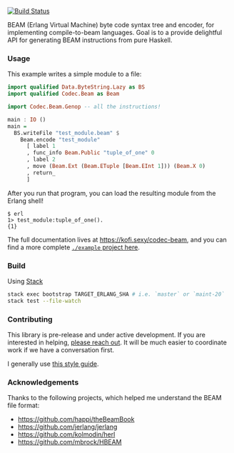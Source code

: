 [![Build Status](https://travis-ci.org/hkgumbs/codec-beam.svg?branch=master)](https://travis-ci.org/hkgumbs/codec-beam)

BEAM (Erlang Virtual Machine) byte code syntax tree and encoder, for implementing compile-to-beam languages.
Goal is to a provide delightful API for generating BEAM instructions from pure Haskell.  

### Usage

This example writes a simple module to a file:

```haskell
import qualified Data.ByteString.Lazy as BS
import qualified Codec.Beam as Beam

import Codec.Beam.Genop -- all the instructions!

main : IO ()
main =
  BS.writeFile "test_module.beam" $
    Beam.encode "test_module"
      [ label 1
      , func_info Beam.Public "tuple_of_one" 0
      , label 2
      , move (Beam.Ext (Beam.ETuple [Beam.EInt 1])) (Beam.X 0)
      , return_
      ]
```

After you run that program, you can load the resulting module from the Erlang shell!

```
$ erl
1> test_module:tuple_of_one().
{1}
```

The full documentation lives at https://kofi.sexy/codec-beam,
and you can find a more complete [`./example` project here](example).


### Build

Using [Stack](https://www.haskellstack.org)

```bash
stack exec bootstrap TARGET_ERLANG_SHA # i.e. `master` or `maint-20`
stack test --file-watch
```


### Contributing

This library is pre-release and under active development.
If you are interested in helping, [please reach out](https://twitter.com/messages/compose?recipient_id=365768225).
It will be much easier to coordinate work if we have a conversation first.

I generally use [this style guide](https://gist.github.com/evancz/0a1f3717c92fe71702be).


### Acknowledgements

Thanks to the following projects, which helped me understand the BEAM file format:

 - https://github.com/happi/theBeamBook
 - https://github.com/jerlang/jerlang
 - https://github.com/kolmodin/herl
 - https://github.com/mbrock/HBEAM
